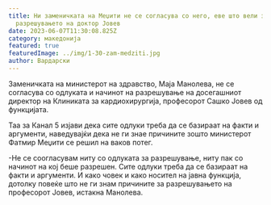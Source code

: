 ```yaml
---
title: Ни заменичката на Меџити не се согласува со него, еве што вели за
  разрешувањето на доктор Јовев
date: 2023-06-07T11:30:08.825Z
category: македонија
featured: true
featuredImage: ../img/1-30-zam-medziti.jpg
author: Вардарски
---
```

<!--StartFragment-->

Заменичката на министерот на здравство, Маја Манолева, не се согласува со одлуката и начинот на разрешување на досегашниот директор на Клиниката за кардиохирургија, професорот Сашко Јовев од функцијата.

Таа за Канал 5 изјави дека сите одлуки треба да се базираат на факти и аргументи, наведувајќи дека не ги знае причините зошто министерот Фатмир Меџити се решил на ваков потег.

\-Не се соогласувам ниту со одлуката за разрешување, ниту пак со начинот на кој беше разрешен. Сите одлуки треба да се базираат на факти и аргументи. И како човек и како носител на јавна функција, дотолку повеќе што не ги знам причините за разрешувањето на професорот Јовев, истакна Манолева.

<!--EndFragment-->